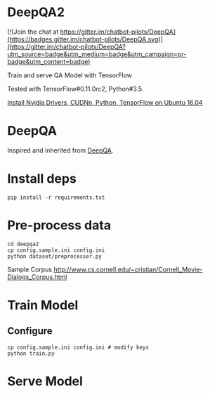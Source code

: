 # DeepQA2
[![Join the chat at https://gitter.im/chatbot-pilots/DeepQA](https://badges.gitter.im/chatbot-pilots/DeepQA.svg)](https://gitter.im/chatbot-pilots/DeepQA?utm_source=badge&utm_medium=badge&utm_campaign=pr-badge&utm_content=badge)

Train and serve QA Model with TensorFlow

Tested with TensorFlow#0.11.0rc2, Python#3.5.

[Install Nvidia Drivers, CUDNn, Python, TensorFlow on Ubuntu 16.04](https://gist.github.com/Samurais/e20a8283708d37f1d7c9a709e9332429)

# DeepQA
Inspired and inherited from [DeepQA](https://github.com/Conchylicultor/DeepQA).

# Install deps
```
pip install -r requirements.txt
```

# Pre-process data
```
cd deepqa2 
cp config.sample.ini config.ini
python dataset/preprocesser.py
```

Sample Corpus http://www.cs.cornell.edu/~cristian/Cornell_Movie-Dialogs_Corpus.html

# Train Model

## Configure
```
cp config.sample.ini config.ini # modify keys
python train.py
```


# Serve Model
```

```